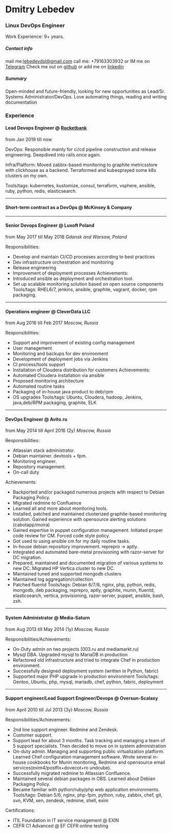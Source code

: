 # Dmitry Lebedev
### Linux DevOps Engineer
Work Experience: 9+ years.

##### Contact info
mail me:lebedevdsl@gmail.com
call me: +79163303932
or IM me on [Telegram](http://t.me/extraterrestr1al)
Check me out on [github](http://github.com/lebedevdsl) or add me on [linkedin](http://linkedin.com/in/lebedevd)


##### Summary
Open-minded and future-friendly, looking for new opportunities as Lead/Sr. Systems Administrator/DevOps. Love automating things, reading and writing documentation

### Experience
#### Lead Devops Engineer @ [Rocketbank](rocketbank.ru)
from Jan 2019 till now

DevOps: Responsible mainly for ci/cd pipeline construction and release engineering. 
Deepdived into rails once again. 

Infra/Platform: Moved zabbix-based monitoring to graphite metricsstore with clickhouse as a backend. Terraformed and kubesprayed some k8s clusters on my own.

Tools/tags: kubernetes, kustomize, consul, terraform, vsphere, ansible, ruby, python, redis, elasticsearch.

----------------------------------------------------------------


#### Short-term contract as a DevOps @ McKinsey & Company
----------------------------------------------------------------


#### Senior Devops Engineer @ Luxoft Poland
from May 2017 till May 2018
_Gdansk and Warsaw, Poland_

Responsibilities:
- Develop and maintain CI/CD processes according to best practices
- Dev infrastructure orchestration and monitoring
- Release engineering
- Improvement of deployment processes
Achievements:
- Introduced ansible as deployment and orchestration tool. 
- Set up scalable monitoring solution based on open source components
Tools/tags: RHEL6/7, jenkins, ansible, graphite, vagrant, docker, rpm packaging.

----------------------------------------------------------------

#### Operations engineer @ CleverData LLC
from Aug 2016 till Feb 2017
_Moscow, Russia_

Responsibilities:
- Support and improvement of existing config management
- User management
- Monitoring and backups for dev environment
- Development of deployment jobs via Jenkins
- CI process/tools support
- Installation of Cloudera distribution for customers
Achievements:
- Automated Cloudera installation via ansible
- Proposed monitoring architecture
- Automated routine tasks
- Packaging of in-house java product to deb/rpm
- OS upgrades
Tools/tags: Ubuntu, Cloudera, hadoop, Jenkins, java,deb/RPM packaging, graphite, ELK

----------------------------------------------------------------

#### DevOps Engineer @ Avito.ru
from May 2014 till April 2016 (2y)
_Moscow, Russia_

Responsibilities:
- Atlassian stack administrator.
- Debian maintainer. devtools + fpm.
- Monitoring engineer.
- Repository management.
- On-call duty

Achievements:
- Backported and/or packaged numerous projects with respect to Debian Packaging Policy. 
- Migrated redmine to Confluence
- Learned all and more about monitoring tools. 
- Installed, patched and maintained clusterized graphite-based monitoring solution. Gained experience with opensource alerting solutions (cabotapp/moira)
- Gained expertise in puppet configuration management. Initiated proper code review for CM. Forced code style policy.
- Got used to using ansible cm for my daily routine tasks.
- In-house debian repository improvement. reprepro -> aptly.
- Integrated and automated bare-metal provisioning with razor-server for DC migration.
- Prepared, maintained and documented migration of various systems to new DC. Migrated HP Vertica cluster to new DC.
- Maintained tuned and supported mongodb clusters
- Maintained log aggregation/collection
- Patched fluentd
Tools/tags: Debian 6/7/8, nginx, php, python, redis, mongodb, deb packaging, reprepro, aptly, graphite, munin, fluentd, elasticsearch, vertica, provisioning, razor-server, puppet, ansible, bash, zsh.

----------------------------------------------------------------

#### System Administrator @ Media-Saturn
from Aug 2013 till May 2014 (1y)
_Moscow, Russia_

Responsibilities/Achievements:
- On-Duty admin on two projects (003.ru and mediamarkt.ru)
- Mysql DBA. Upgraded mysql to MariaDB in production
- Refactored old infrastructure and tried to integrate Chef in production environment. 
- Successfully designed deployment system (written in Python, fabric)
- Supported major PHP upgrade in production environment
Tools/tags: Gentoo, Ubuntu, php, mysql, mariadb, chef, python, fabric, deployment

----------------------------------------------------------------

#### Support engineer/Lead Support Engineer/Devops @ Oversun-Scalaxy 
from April 2010 till Jul 2013 (3y)
_Moscow, Russia_

Responsibilities/Achievements:
- 2nd line support engineer. Redmine and Zendesk.
- Customer support. 
- Support lead for about 3 months. Task tracking and managing a team of 5 support specialists. Then decided to move on in system administration
- On-duty admin. Managing and supporting public virtualization platform. Learned Chef configuration management software. Wrote several in-house cookbooks for Munin monitoring, Redmine and opensource email services(exim4/postfix+dovecot+ro
undcube).
- Successfully migrated redmine to Atlassian Confluence. 
- Maintained several debian packages in OBS. Learned about Debian Packaging Policy.
- Became familiar with python/ruby/php web application environments.
Tools/tags: Debian 5/6, nginx, php-fpm, python, ruby, zabbix, chef, git, svn, KVM, xen, zendesk, redmine, shell, exim

Certifications:
- ITIL Foundation in IT service management @ EXIN
- CEFR C1 Advanced @ EF CEFR online testing
